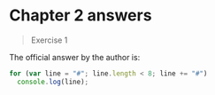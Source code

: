 
# Chapter 2 answers

>Exercise 1

The official answer by the author is:

```javascript
for (var line = "#"; line.length < 8; line += "#")
  console.log(line);
  ```
